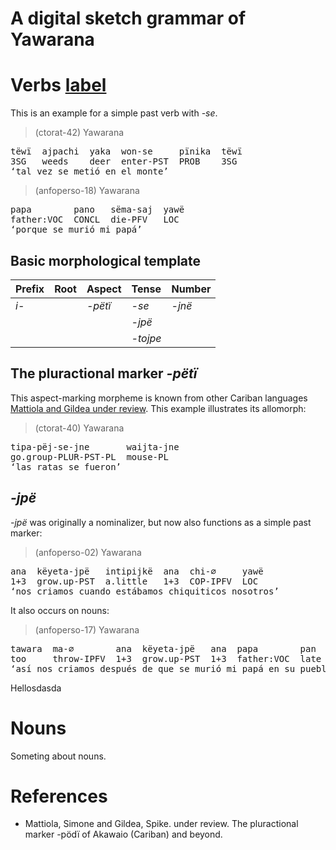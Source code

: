 # A digital sketch grammar of Yawarana

# Verbs [label](sec:verbs) 

This is an example for a simple past verb with _-se_.


> (ctorat-42) Yawarana
<pre>
tëwï  ajpachi  yaka  won-se     pïnika  tëwï  
3SG   weeds    deer  enter-PST  PROB    3SG  
‘tal vez se metió en el monte’</pre>



> (anfoperso-18) Yawarana
<pre>
papa        pano   sëma-saj  yawë  
father:VOC  CONCL  die-PFV   LOC  
‘porque se murió mi papá’</pre>



## Basic morphological template

| Prefix   | Root   | Aspect     | Tense        | Number      |
|:---------|:-------|:-----------|:-------------|:------------|
| _i-_ |        | _-pëtï_ | _-se_  | _-jnë_ |
|          |        |            | _-jpë_ |             |
|          |        |            | _-tojpe_  |             |

## The pluractional marker _-pëtï_
This aspect-marking morpheme is known from other Cariban languages [Mattiola and Gildea under review](#source-mattiola2020pluractional).
This example illustrates its  allomorph:


> (ctorat-40) Yawarana
<pre>
tipa-pëj-se-jne       waijta-jne  
go.group-PLUR-PST-PL  mouse-PL  
‘las ratas se fueron’</pre>


## _-jpë_
_-jpë_ was originally a nominalizer, but now also functions as a simple past marker:


> (anfoperso-02) Yawarana
<pre>
ana  këyeta-jpë   intipijkë  ana  chi-∅     yawë  
1+3  grow.up-PST  a.little   1+3  COP-IPFV  LOC  
‘nos criamos cuando estábamos chiquiticos nosotros’</pre>


It also occurs on nouns:


> (anfoperso-17) Yawarana
<pre>
tawara  ma-∅        ana  këyeta-jpë   ana  papa        pan   pata-jpë  të-∅  
too     throw-IPFV  1+3  grow.up-PST  1+3  father:VOC  late  axe-PST   go-IPFV  
‘así nos criamos después de que se murió mi papá en su pueblo’</pre>


Hellosdasda

# Nouns

Someting about nouns.

# References 
- <a id="source-mattiola2020pluractional"> </a>Mattiola, Simone and Gildea, Spike. under review. The pluractional marker -pödï of Akawaio (Cariban) and beyond.